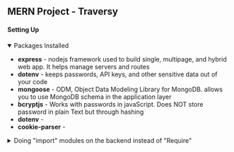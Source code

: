 ## MERN Project - Traversy 

#### Setting Up 


<details open>
<summary>Packages Installed</summary>
<ul>
    <li><strong>express</strong> - nodejs framework used to build single, multipage, and hybrid web app. It helps manage servers and routes</li>
    <li><strong>dotenv</strong> - keeps passwords, API keys, and other sensitive data out of your code</li>
    <li><strong>mongoose</strong> - ODM, Object Data Modeling Library for MongoDB. allows you to use MongoDB schema in the application layer</li>
    <li><strong>bcryptjs</strong> - Works with passwords in javaScript. Does NOT store password in plain Text but through hashing</li>
    <li><strong>dotenv</strong> - </li>
    <li><strong>cookie-parser</strong> - </li>
</ul>
</details>

<details>
<summary>Doing "import" modules on the backend instead of "Require" </summary>
- Adding <code>  "type": "module",
</code> to the package.json file

</details>


